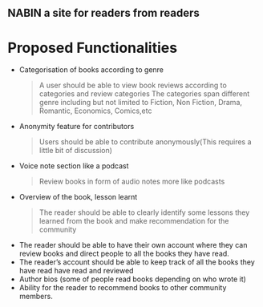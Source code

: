 ## NABIN  a site for readers from readers

# Proposed Functionalities

* Categorisation of books according to genre
   > A user should be able to view book reviews according to categories and review categories
   > The categories span different genre including but not limited to Fiction, Non Fiction, Drama, Romantic, Economics, Comics,etc
* Anonymity feature for contributors
   > Users should be able to contribute anonymously(This requires a little bit of discussion)
* Voice note section like a podcast
   > Review books in form of audio notes more like podcasts
* Overview of the book, lesson learnt
   > The reader should be able to clearly identify some lessons they learned from the book and make recommendation for the community
* The reader should be able to have their own account where they can review books and direct people to all the books they have read.
* The reader’s account should be able to keep track of all the books they have read have read and reviewed
* Author bios (some of people read books depending on who wrote it)
* Ability for the reader to recommend books to other community members.

